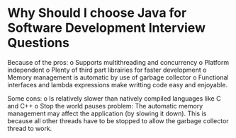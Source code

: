# Why Should I choose Java for Software Development Interview Questions

Because of the pros:
  o Supports multithreading and concurrency
  o Platform independent
  o Plenty of third part librairies for faster development
  o Memory management is automatic by use of garbage collector
  o Functional interfaces and lambda expressions make writting code easy and enjoyable. 
  

Some cons:
  o Is relatively slower than natively compiled languages like C and C++
  o Stop the world pauses problem:
    The automatic memory management may affect the application (by slowing it down). 
    This is because all other threads have to be stopped to allow the garbage collector thread to work.
